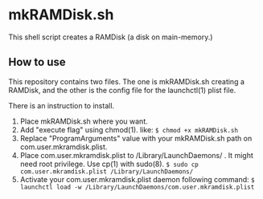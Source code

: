 # mkRAMDisk.sh
This shell script creates a RAMDisk (a disk on main-memory.)

## How to use
This repository contains two files. The one is mkRAMDisk.sh creating a RAMDisk, and the other is the config file for the launchctl(1) plist file.

There is an instruction to install. 
  1. Place mkRAMDisk.sh where you want. 
  2. Add "execute flag" using chmod(1). like:
   ``` $ chmod +x mkRAMDisk.sh ``` 
  3. Replace "ProgramArguments" value with your mkRAMDisk.sh path on com.user.mkramdisk.plist.
  4. Place com.user.mkramdisk.plist to /Library/LaunchDaemons/ . It might need root privilege. Use cp(1) with sudo(8).
   ``` $ sudo cp com.user.mkramdisk.plist /Library/LaunchDaemons/ ``` 
  5. Activate your com.user.mkramdisk.plist daemon following command:
   ``` $ launchctl load -w /Library/LaunchDaemons/com.user.mkramdisk.plist ```

